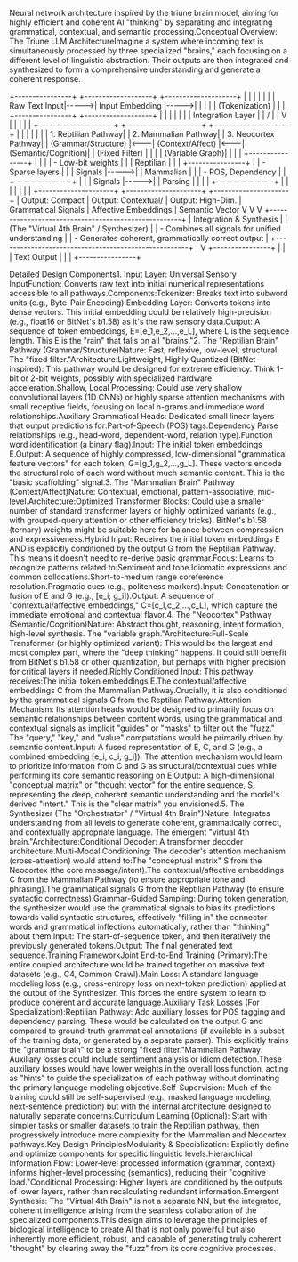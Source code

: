 Neural network architecture inspired by the triune brain model, aiming for highly efficient and coherent AI "thinking" by separating and integrating grammatical, contextual, and semantic processing.Conceptual Overview: The Triune LLM ArchitectureImagine a system where incoming text is simultaneously processed by three specialized "brains," each focusing on a different level of linguistic abstraction. Their outputs are then integrated and synthesized to form a comprehensive understanding and generate a coherent response.

+----------------+       +-------------------+       +--------------------+
|                |       |                   |       |                    |
|  Raw Text Input|----->|   Input Embedding |----->|                    |
|                |       |     (Tokenization) |       |                    |
+----------------+       +-------------------+       |                    |
                                                     |                    |
                                                     |                    |
                                                     |  Integration Layer |
                                                     |        /           |
                                                     |       V            |
                                                     |                    |
                                                     |                    |
+---------------------+    +---------------------+    +---------------------+
|                     |    |                     |    |                     |
| 1. Reptilian Pathway|    | 2. Mammalian Pathway|    | 3. Neocortex Pathway|
| (Grammar/Structure) |<---| (Context/Affect)    |<---| (Semantic/Cognition)|
|   (Fixed Filter)    |    |                     |    |    (Variable Graph)|
|                     |    |  +----------------+ |    |                     |
|   - Low-bit weights |    |  |  Reptilian    | |    |  +----------------+ |
|   - Sparse layers   |    |  |  Signals      |----->|  | Mammalian      | |
|   - POS, Dependency |    |  +----------------+ |    |  | Signals        |----->|
|     Parsing         |    |                     |    |  +----------------+ |
|                     |    |                     |    |                     |
+---------------------+    +---------------------+    +---------------------+
       | Output: Compact       | Output: Contextual/       | Output: High-Dim.
       | Grammatical Signals   | Affective Embeddings      | Semantic Vector
       V                       V                           V
       +-----------------------------------------------------+
       |                 Integration & Synthesis             |
       |  (The "Virtual 4th Brain" / Synthesizer)            |
       |  - Combines all signals for unified understanding   |
       |  - Generates coherent, grammatically correct output |
       +-----------------------------------------------------+
                             |
                             V
                     +----------------+
                     |                |
                     |  Text Output   |
                     |                |
                     +----------------+

Detailed Design Components1. Input Layer: Universal Sensory InputFunction: Converts raw text into initial numerical representations accessible to all pathways.Components:Tokenizer: Breaks text into subword units (e.g., Byte-Pair Encoding).Embedding Layer: Converts tokens into dense vectors. This initial embedding could be relatively high-precision (e.g., float16 or BitNet's b1.58) as it's the raw sensory data.Output: A sequence of token embeddings, E=[e_1,e_2,...,e_L], where L is the sequence length. This E is the "rain" that falls on all "brains."2. The "Reptilian Brain" Pathway (Grammar/Structure)Nature: Fast, reflexive, low-level, structural. The "fixed filter."Architecture:Lightweight, Highly Quantized (BitNet-inspired): This pathway would be designed for extreme efficiency. Think 1-bit or 2-bit weights, possibly with specialized hardware acceleration.Shallow, Local Processing: Could use very shallow convolutional layers (1D CNNs) or highly sparse attention mechanisms with small receptive fields, focusing on local n-grams and immediate word relationships.Auxiliary Grammatical Heads: Dedicated small linear layers that output predictions for:Part-of-Speech (POS) tags.Dependency Parse relationships (e.g., head-word, dependent-word, relation type).Function word identification (a binary flag).Input: The initial token embeddings E.Output: A sequence of highly compressed, low-dimensional "grammatical feature vectors" for each token, G=[g_1,g_2,...,g_L]. These vectors encode the structural role of each word without much semantic content. This is the "basic scaffolding" signal.3. The "Mammalian Brain" Pathway (Context/Affect)Nature: Contextual, emotional, pattern-associative, mid-level.Architecture:Optimized Transformer Blocks: Could use a smaller number of standard transformer layers or highly optimized variants (e.g., with grouped-query attention or other efficiency tricks). BitNet's b1.58 (ternary) weights might be suitable here for balance between compression and expressiveness.Hybrid Input: Receives the initial token embeddings E AND is explicitly conditioned by the output G from the Reptilian Pathway. This means it doesn't need to re-derive basic grammar.Focus: Learns to recognize patterns related to:Sentiment and tone.Idiomatic expressions and common collocations.Short-to-medium range coreference resolution.Pragmatic cues (e.g., politeness markers).Input: Concatenation or fusion of E and G (e.g., [e_i; g_i]).Output: A sequence of "contextual/affective embeddings," C=[c_1,c_2,...,c_L], which capture the immediate emotional and contextual flavor.4. The "Neocortex" Pathway (Semantic/Cognition)Nature: Abstract thought, reasoning, intent formation, high-level synthesis. The "variable graph."Architecture:Full-Scale Transformer (or highly optimized variant): This would be the largest and most complex part, where the "deep thinking" happens. It could still benefit from BitNet's b1.58 or other quantization, but perhaps with higher precision for critical layers if needed.Richly Conditioned Input: This pathway receives:The initial token embeddings E.The contextual/affective embeddings C from the Mammalian Pathway.Crucially, it is also conditioned by the grammatical signals G from the Reptilian Pathway.Attention Mechanism: Its attention heads would be designed to primarily focus on semantic relationships between content words, using the grammatical and contextual signals as implicit "guides" or "masks" to filter out the "fuzz." The "query," "key," and "value" computations would be primarily driven by semantic content.Input: A fused representation of E, C, and G (e.g., a combined embedding [e_i; c_i; g_i]). The attention mechanism would learn to prioritize information from C and G as structural/contextual cues while performing its core semantic reasoning on E.Output: A high-dimensional "conceptual matrix" or "thought vector" for the entire sequence, S, representing the deep, coherent semantic understanding and the model's derived "intent." This is the "clear matrix" you envisioned.5. The Synthesizer (The "Orchestrator" / "Virtual 4th Brain")Nature: Integrates understanding from all levels to generate coherent, grammatically correct, and contextually appropriate language. The emergent "virtual 4th brain."Architecture:Conditional Decoder: A transformer decoder architecture.Multi-Modal Conditioning: The decoder's attention mechanism (cross-attention) would attend to:The "conceptual matrix" S from the Neocortex (the core message/intent).The contextual/affective embeddings C from the Mammalian Pathway (to ensure appropriate tone and phrasing).The grammatical signals G from the Reptilian Pathway (to ensure syntactic correctness).Grammar-Guided Sampling: During token generation, the synthesizer would use the grammatical signals to bias its predictions towards valid syntactic structures, effectively "filling in" the connector words and grammatical inflections automatically, rather than "thinking" about them.Input: The start-of-sequence token, and then iteratively the previously generated tokens.Output: The final generated text sequence.Training FrameworkJoint End-to-End Training (Primary):The entire coupled architecture would be trained together on massive text datasets (e.g., C4, Common Crawl).Main Loss: A standard language modeling loss (e.g., cross-entropy loss on next-token prediction) applied at the output of the Synthesizer. This forces the entire system to learn to produce coherent and accurate language.Auxiliary Task Losses (For Specialization):Reptilian Pathway: Add auxiliary losses for POS tagging and dependency parsing. These would be calculated on the output G and compared to ground-truth grammatical annotations (if available in a subset of the training data, or generated by a separate parser). This explicitly trains the "grammar brain" to be a strong "fixed filter."Mammalian Pathway: Auxiliary losses could include sentiment analysis or idiom detection.These auxiliary losses would have lower weights in the overall loss function, acting as "hints" to guide the specialization of each pathway without dominating the primary language modeling objective.Self-Supervision: Much of the training could still be self-supervised (e.g., masked language modeling, next-sentence prediction) but with the internal architecture designed to naturally separate concerns.Curriculum Learning (Optional): Start with simpler tasks or smaller datasets to train the Reptilian pathway, then progressively introduce more complexity for the Mammalian and Neocortex pathways.Key Design PrinciplesModularity & Specialization: Explicitly define and optimize components for specific linguistic levels.Hierarchical Information Flow: Lower-level processed information (grammar, context) informs higher-level processing (semantics), reducing their "cognitive load."Conditional Processing: Higher layers are conditioned by the outputs of lower layers, rather than recalculating redundant information.Emergent Synthesis: The "Virtual 4th Brain" is not a separate NN, but the integrated, coherent intelligence arising from the seamless collaboration of the specialized components.This design aims to leverage the principles of biological intelligence to create AI that is not only powerful but also inherently more efficient, robust, and capable of generating truly coherent "thought" by clearing away the "fuzz" from its core cognitive processes.
